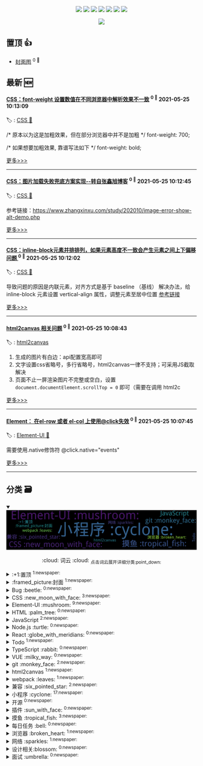 

<p align='center'>
    <img src="https://badgen.net/badge/labels/25"/>
    <img src="https://badgen.net/github/issues/smileyby/ghiblog"/>
    <img src="https://badgen.net/badge/last-commit/2021-05-25 10:13:18"/>
    <img src="https://badgen.net/github/forks/smileyby/ghiblog"/>
    <img src="https://badgen.net/github/stars/smileyby/ghiblog"/>
    <img src="https://badgen.net/github/watchers/smileyby/ghiblog"/>
    <img src="https://badgen.net/github/release/smileyby/ghiblog"/>
</p>

<p align='center'>
    <a href="https://github.com/jwenjian/visitor-count-badge">
        <img src="https://visitor-badge.glitch.me/badge?page_id=jwenjian.ghiblog"/>
    </a>
</p>


## 置顶 :thumbsup: 
- [封面图](https://github.com/smileyby/notes-copy/issues/1)  <sup>0 :speech_balloon:</sup>  	 
## 最新 :new: 

#### [CSS：font-weight 设置数值在不同浏览器中解析效果不一致](https://github.com/smileyby/notes-copy/issues/52) <sup>0 :speech_balloon:</sup> 	 2021-05-25 10:13:09

:label: : [CSS :new_moon_with_face:](https://github.com/smileyby/ghiblog/labels/CSS%20%3Anew_moon_with_face%3A)

/* 原本以为这是加粗效果，但在部分浏览器中并不是加粗 */
font-weight: 700;

/* 如果想要加粗效果, 靠谱写法如下 */
font-weight: bold;

[更多>>>](https://github.com/smileyby/notes-copy/issues/52)

---


#### [CSS：图片加载失败兜底方案实现--转自张鑫旭博客](https://github.com/smileyby/notes-copy/issues/51) <sup>0 :speech_balloon:</sup> 	 2021-05-25 10:12:45

:label: : [CSS :new_moon_with_face:](https://github.com/smileyby/ghiblog/labels/CSS%20%3Anew_moon_with_face%3A)

参考链接：https://www.zhangxinxu.com/study/202010/image-error-show-alt-demo.php

[更多>>>](https://github.com/smileyby/notes-copy/issues/51)

---


#### [CSS：inline-block元素并排排列，如果元素高度不一致会产生元素之间上下偏移问题 ](https://github.com/smileyby/notes-copy/issues/50) <sup>0 :speech_balloon:</sup> 	 2021-05-25 10:12:02

:label: : [CSS :new_moon_with_face:](https://github.com/smileyby/ghiblog/labels/CSS%20%3Anew_moon_with_face%3A)

导致问题的原因是内联元素，对齐方式是基于 baseline （基线）
解决办法，给inline-block 元素设置 vertical-align 属性，调整元素至居中位置
[参考链接](https://segmentfault.com/a/1190000006808606)

[更多>>>](https://github.com/smileyby/notes-copy/issues/50)

---


#### [html2canvas 相关问题](https://github.com/smileyby/notes-copy/issues/49) <sup>0 :speech_balloon:</sup> 	 2021-05-25 10:08:43

:label: : [html2canvas](https://github.com/smileyby/ghiblog/labels/html2canvas)

1. 生成的图片有白边：api配置宽高即可
2. 文字设置css省略号，多行省略号，html2canvas一律不支持；可采用JS截取解决
3. 页面不止一屏渲染图片不完整或空白，设置 `document.documentElement.scrollTop = 0` 即可（需要在调用 html2c

[更多>>>](https://github.com/smileyby/notes-copy/issues/49)

---


#### [Element： 在el-row 或者 el-col 上使用@click失效](https://github.com/smileyby/notes-copy/issues/48) <sup>0 :speech_balloon:</sup> 	 2021-05-25 10:07:45

:label: : [Element-UI :mushroom:](https://github.com/smileyby/ghiblog/labels/Element-UI%20%3Amushroom%3A)

需要使用.native修饰符 @click.native="events"

[更多>>>](https://github.com/smileyby/notes-copy/issues/48)

---


## 分类  :card_file_box: 

<details open="open">
    <summary>
        <img src="assets/wordcloud.png" title="词云, 点击展开详细分类" alt="词云， 点击展开详细分类">
        <p align="center">:cloud: 词云 :cloud: <sub>点击词云展开详细分类:point_down: </sub></p>
    </summary>


<details>
<summary>:+1:置顶	<sup>1:newspaper:</sup></summary>

- [封面图](https://github.com/smileyby/notes-copy/issues/1)  <sup>0 :speech_balloon:</sup>  	 


</details>

<details>
<summary>:framed_picture:封面	<sup>1:newspaper:</sup></summary>

- [封面图](https://github.com/smileyby/notes-copy/issues/1)  <sup>0 :speech_balloon:</sup>  	 


</details>

<details>
<summary>Bug :beetle:	<sup>0:newspaper:</sup></summary>



</details>

<details>
<summary>CSS :new_moon_with_face:	<sup>3:newspaper:</sup></summary>

- [CSS：font-weight 设置数值在不同浏览器中解析效果不一致](https://github.com/smileyby/notes-copy/issues/52)  <sup>0 :speech_balloon:</sup>  	 
- [CSS：图片加载失败兜底方案实现--转自张鑫旭博客](https://github.com/smileyby/notes-copy/issues/51)  <sup>0 :speech_balloon:</sup>  	 
- [CSS：inline-block元素并排排列，如果元素高度不一致会产生元素之间上下偏移问题 ](https://github.com/smileyby/notes-copy/issues/50)  <sup>0 :speech_balloon:</sup>  	 


</details>

<details>
<summary>Element-UI :mushroom:	<sup>9:newspaper:</sup></summary>

- [Element： 在el-row 或者 el-col 上使用@click失效](https://github.com/smileyby/notes-copy/issues/48)  <sup>0 :speech_balloon:</sup>  	 
- [Elementui-cascader级联选择组件](https://github.com/smileyby/notes-copy/issues/47)  <sup>0 :speech_balloon:</sup>  	 
- [Element： ref 被重新赋值](https://github.com/smileyby/notes-copy/issues/46)  <sup>0 :speech_balloon:</sup>  	 
- [Element: el-date-picker 点击 × 清除数据，会将model绑定值重置为 null](https://github.com/smileyby/notes-copy/issues/45)  <sup>0 :speech_balloon:</sup>  	 
- [Element：el-date-picker,value值要传字符串](https://github.com/smileyby/notes-copy/issues/44)  <sup>0 :speech_balloon:</sup>  	 
- [Element：树结构，默认会将节点值转成字符串](https://github.com/smileyby/notes-copy/issues/43)  <sup>0 :speech_balloon:</sup>  	 
- [Element：自定义表单效验规则要保证 callback必然会被执行](https://github.com/smileyby/notes-copy/issues/42)  <sup>0 :speech_balloon:</sup>  	 
- [Elementui：table summary-method 方法动态更新](https://github.com/smileyby/notes-copy/issues/38)  <sup>0 :speech_balloon:</sup>  	 
- [Elementui：elementui 滚动条组件](https://github.com/smileyby/notes-copy/issues/37)  <sup>0 :speech_balloon:</sup>  	 


</details>

<details>
<summary>HTML :palm_tree:	<sup>0:newspaper:</sup></summary>



</details>

<details>
<summary>JavaScript	<sup>2:newspaper:</sup></summary>

- [JavaScript：URLSearchParams 解析地址栏参数](https://github.com/smileyby/notes-copy/issues/32)  <sup>0 :speech_balloon:</sup>  	 
- [JavaScript：可迭代对象的两个必要条件](https://github.com/smileyby/notes-copy/issues/31)  <sup>0 :speech_balloon:</sup>  	 


</details>

<details>
<summary>Node.js :turtle:	<sup>0:newspaper:</sup></summary>



</details>

<details>
<summary>React :globe_with_meridians:	<sup>0:newspaper:</sup></summary>



</details>

<details>
<summary>Todo	<sup>1:newspaper:</sup></summary>

- [小程序：todo-list](https://github.com/smileyby/notes-copy/issues/27)  <sup>0 :speech_balloon:</sup>  	 


</details>

<details>
<summary>TypeScript :rabbit:	<sup>0:newspaper:</sup></summary>



</details>

<details>
<summary>VUE :milky_way:	<sup>0:newspaper:</sup></summary>



</details>

<details>
<summary>git :monkey_face:	<sup>2:newspaper:</sup></summary>

- [Git：git branch branchName和git checkout -b branchName区别](https://github.com/smileyby/notes-copy/issues/41)  <sup>0 :speech_balloon:</sup>  	 
- [Git：常用命令汇总 ](https://github.com/smileyby/notes-copy/issues/40)  <sup>0 :speech_balloon:</sup>  	 


</details>

<details>
<summary>html2canvas	<sup>1:newspaper:</sup></summary>

- [html2canvas 相关问题](https://github.com/smileyby/notes-copy/issues/49)  <sup>0 :speech_balloon:</sup>  	 


</details>

<details>
<summary>webpack :leaves:	<sup>1:newspaper:</sup></summary>

- [Webpack：TypeError: Cannot destructure property 'compile' of 'undefined' or 'null'](https://github.com/smileyby/notes-copy/issues/30)  <sup>0 :speech_balloon:</sup>  	 


</details>

<details>
<summary>兼容 :six_pointed_star:	<sup>2:newspaper:</sup></summary>

- [PC端：IE表格边框消失](https://github.com/smileyby/notes-copy/issues/29)  <sup>0 :speech_balloon:</sup>  	 
- [移动端：IOS，getTime(),getFullYear()等返回显示NaN](https://github.com/smileyby/notes-copy/issues/28)  <sup>0 :speech_balloon:</sup>  	 


</details>

<details>
<summary>小程序 :cyclone:	<sup>17:newspaper:</sup></summary>

- [小程序：todo-list](https://github.com/smileyby/notes-copy/issues/27)  <sup>0 :speech_balloon:</sup>  	 
- [小程序：TEXT标签还能嵌套text标签，其他标签无效 ](https://github.com/smileyby/notes-copy/issues/26)  <sup>0 :speech_balloon:</sup>  	 
- [小程序：组件内【boundingClientRect】方法获取元素高度时，返回null](https://github.com/smileyby/notes-copy/issues/25)  <sup>0 :speech_balloon:</sup>  	 
- [小程序：scroll-view组件内部元素直接添加阴影会被截断 ](https://github.com/smileyby/notes-copy/issues/24)  <sup>0 :speech_balloon:</sup>  	 
- [小程序：Some selectors are not allowed in component wxss, including tag name](https://github.com/smileyby/notes-copy/issues/23)  <sup>0 :speech_balloon:</sup>  	 
- [小程序：使用定位，在ios中可能会导致横向滚动](https://github.com/smileyby/notes-copy/issues/22)  <sup>0 :speech_balloon:</sup>  	 
- [小程序：wx.request:fail ssl hand shake error](https://github.com/smileyby/notes-copy/issues/21)  <sup>0 :speech_balloon:</sup>  	 
- [小程序：请求接口报错：-202::NET::ERR_CERT_AUTHORITY_INVALID](https://github.com/smileyby/notes-copy/issues/20)  <sup>0 :speech_balloon:</sup>  	 
- [小程序：微信更新7.0.10后，onShow 中 调用wx.hideLoading失效](https://github.com/smileyby/notes-copy/issues/19)  <sup>0 :speech_balloon:</sup>  	 
- [小程序：云开发](https://github.com/smileyby/notes-copy/issues/18)  <sup>0 :speech_balloon:</sup>  	 
- [小程序：{{}}取值运算符，不能运行indexOf方法的解决办法](https://github.com/smileyby/notes-copy/issues/17)  <sup>0 :speech_balloon:</sup>  	 
- [小程序：video播放器设置opacity:0在ios设备上不能播放 ](https://github.com/smileyby/notes-copy/issues/16)  <sup>0 :speech_balloon:</sup>  	 
- [小程序：扫码打开对应界面，接收的参数](https://github.com/smileyby/notes-copy/issues/15)  <sup>0 :speech_balloon:</sup>  	 
- [小程序：同一个元素 绑定长按和点击事件，两个事件会同时执行](https://github.com/smileyby/notes-copy/issues/14)  <sup>0 :speech_balloon:</sup>  	 
- [小程序：wx.setStorageSync()和wx.setStorage()两个方法接受的参数不一致](https://github.com/smileyby/notes-copy/issues/13)  <sup>0 :speech_balloon:</sup>  	 
- [小程序：thirdScriptError Cannot read property 'name' of undefined TypeError: Cannot read property 'name' of undefined](https://github.com/smileyby/notes-copy/issues/12)  <sup>0 :speech_balloon:</sup>  	 
- [小程序：scroll-view 组件 scroll-left 问题](https://github.com/smileyby/notes-copy/issues/10)  <sup>0 :speech_balloon:</sup>  	 


</details>

<details>
<summary>开源	<sup>0:newspaper:</sup></summary>



</details>

<details>
<summary>插件 :sun_with_face:	<sup>0:newspaper:</sup></summary>



</details>

<details>
<summary>摸鱼 :tropical_fish:	<sup>3:newspaper:</sup></summary>

- [摸鱼：神兽](https://github.com/smileyby/notes-copy/issues/35)  <sup>0 :speech_balloon:</sup>  	 
- [摸鱼：漫画-我要摆地摊](https://github.com/smileyby/notes-copy/issues/34)  <sup>0 :speech_balloon:</sup>  	 
- [摸鱼：推荐电影](https://github.com/smileyby/notes-copy/issues/33)  <sup>0 :speech_balloon:</sup>  	 


</details>

<details>
<summary>每日任务 :bell:	<sup>0:newspaper:</sup></summary>



</details>

<details>
<summary>浏览器 :broken_heart:	<sup>1:newspaper:</sup></summary>

- [Chrome：Chrome 团队计划冻结浏览器请求的 User-Agent 字段，改用一个新的 API 取代 ](https://github.com/smileyby/notes-copy/issues/36)  <sup>0 :speech_balloon:</sup>  	 


</details>

<details>
<summary>网络 :sparkles:	<sup>1:newspaper:</sup></summary>

- [TCP 三次/四次握手](https://github.com/smileyby/notes-copy/issues/39)  <sup>0 :speech_balloon:</sup>  	 


</details>

<details>
<summary>设计相关:blossom:	<sup>0:newspaper:</sup></summary>



</details>

<details>
<summary>面试 :umbrella:	<sup>0:newspaper:</sup></summary>



</details>


</details>    
